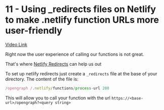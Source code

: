 # 11 - Using _redirects files on Netlify to make .netlify function URLs more user-friendly

[Video Link](https://egghead.io/lessons/netlify-using-_redirects-files-on-netlify-to-make-netlify-function-urls-more-user-friendly)


<TimeStamp start="0:01" end="0:05">

Right now the user experience of calling our functions is not great.

</TimeStamp>
<TimeStamp start="0:20" end="0:25">

That's where [Netlify Redirects](https://docs.netlify.com/routing/redirects/) can help us out

</TimeStamp>
<TimeStamp start="0:41" end="0:58">

To set up netlify redirects just create a `_redirects` file at the base of your directory. The content of the file is:

``` jsx
/opengraph /.netlify/functions/process-url 200

```

This will allow you to call your function with the url `https://<base-url>/opengraph?<query string>`

</TimeStamp>

